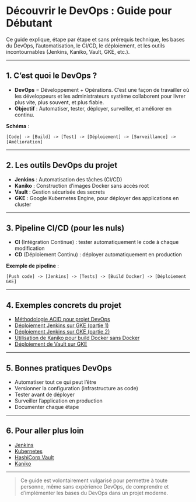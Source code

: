 # Découvrir le DevOps : Guide pour Débutant

Ce guide explique, étape par étape et sans prérequis technique, les bases du DevOps, l’automatisation, le CI/CD, le déploiement, et les outils incontournables (Jenkins, Kaniko, Vault, GKE, etc.).

---

## 1. C’est quoi le DevOps ?
- **DevOps** = Développement + Opérations. C’est une façon de travailler où les développeurs et les administrateurs système collaborent pour livrer plus vite, plus souvent, et plus fiable.
- **Objectif** : Automatiser, tester, déployer, surveiller, et améliorer en continu.

**Schéma** :
```
[Code] -> [Build] -> [Test] -> [Déploiement] -> [Surveillance] -> [Amélioration]
```

---

## 2. Les outils DevOps du projet
- **Jenkins** : Automatisation des tâches (CI/CD)
- **Kaniko** : Construction d’images Docker sans accès root
- **Vault** : Gestion sécurisée des secrets
- **GKE** : Google Kubernetes Engine, pour déployer des applications en cluster

---

## 3. Pipeline CI/CD (pour les nuls)
- **CI** (Intégration Continue) : tester automatiquement le code à chaque modification
- **CD** (Déploiement Continu) : déployer automatiquement en production

**Exemple de pipeline** :
```
[Push code] -> [Jenkins] -> [Tests] -> [Build Docker] -> [Déploiement GKE]
```

---

## 4. Exemples concrets du projet
- [Méthodologie ACID pour projet DevOps](acid.md)
- [Déploiement Jenkins sur GKE (partie 1)](deploy-jenkins-gke.md)
- [Déploiement Jenkins sur GKE (partie 2)](deploy-jenkins-gke-part-2.md)
- [Utilisation de Kaniko pour build Docker sans Docker](kaniko.md)
- [Déploiement de Vault sur GKE](vault.md)

---

## 5. Bonnes pratiques DevOps
- Automatiser tout ce qui peut l’être
- Versionner la configuration (infrastructure as code)
- Tester avant de déployer
- Surveiller l’application en production
- Documenter chaque étape

---

## 6. Pour aller plus loin
- [Jenkins](https://www.jenkins.io/doc/)
- [Kubernetes](https://kubernetes.io/fr/docs/concepts/)
- [HashiCorp Vault](https://www.vaultproject.io/docs)
- [Kaniko](https://github.com/GoogleContainerTools/kaniko)

---

> Ce guide est volontairement vulgarisé pour permettre à toute personne, même sans expérience DevOps, de comprendre et d’implémenter les bases du DevOps dans un projet moderne.
